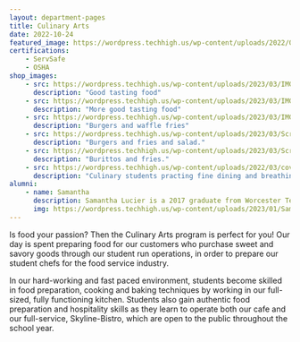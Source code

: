 ```yaml
---
layout: department-pages
title: Culinary Arts
date: 2022-10-24
featured_image: https://wordpress.techhigh.us/wp-content/uploads/2022/04/luisa-brimble-HvXEbkcXjSk-unsplash-1.jpg
certifications:
    - ServSafe
    - OSHA
shop_images:
    - src: https://wordpress.techhigh.us/wp-content/uploads/2023/03/IMG_7789.jpg
      description: "Good tasting food"
    - src: https://wordpress.techhigh.us/wp-content/uploads/2023/03/IMG_7761.jpg
      description: "More good tasting food"
    - src: https://wordpress.techhigh.us/wp-content/uploads/2023/03/IMG_7742-scaled.jpeg
      description: "Burgers and waffle fries"
    - src: https://wordpress.techhigh.us/wp-content/uploads/2023/03/Screenshot-2023-03-20-092951.png
      description: "Burgers and fries and salad."
    - src: https://wordpress.techhigh.us/wp-content/uploads/2023/03/Screenshot-2023-03-20-092752.png
      description: "Burittos and fries."
    - src: https://wordpress.techhigh.us/wp-content/uploads/2022/03/cover-culinaryarts.jpg
      description: "Culinary students practing fine dining and breathing."
alumni:
    - name: Samantha
      description: Samantha Lucier is a 2017 graduate from Worcester Tech’s Culinary Art program. Upon graduation, she continued her education at Johnston and Wales university where she graduated in 2021. Now Samantha is continuing in her career as she is the  Head Baker at Crust Bakeshop in Worcester MA. 
      img: https://wordpress.techhigh.us/wp-content/uploads/2023/01/SamanthaLucier_Alumni.png
---
```


Is food your passion? Then the Culinary Arts program is perfect for you! Our day is spent preparing food for our customers who purchase sweet and savory goods through our student run operations, in order to prepare our student chefs for the food service industry. 

In our hard-working and fast paced environment, students become skilled in food preparation, cooking and baking techniques by working in our full-sized, fully functioning kitchen. Students also gain authentic food preparation and hospitality skills as they learn to operate both our cafe and our full-service, Skyline-Bistro, which are open to the public throughout the school year. 